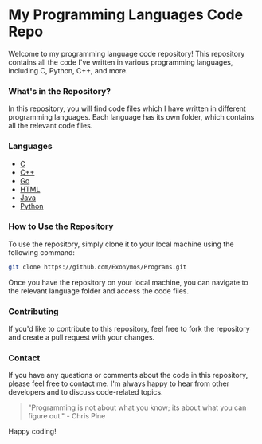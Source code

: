 # My Programming Languages Code Repo

Welcome to my programming language code repository! This repository contains all the code I've written in various programming languages, including C, Python, C++, and more.

### What's in the Repository?

In this repository, you will find code files which I have written in different programming languages. Each language has its own folder, which contains all the relevant code files.

### Languages

- [C](https://github.com/Exonymos/Programs/tree/main/C%20Programs "C")
- [C++](https://github.com/Exonymos/Programs/tree/main/C%2B%2B%20Programs "C++")
- [Go](https://github.com/Exonymos/Programs/tree/main/Go%20Programs "Go")
- [HTML](https://github.com/Exonymos/Programs/tree/main/HTML%20Programs "HTML")
- [Java](https://github.com/Exonymos/Programs/tree/main/JAVA%20Programs "Java")
- [Python](https://github.com/Exonymos/Programs/tree/main/Python%20Programs "Python")

### How to Use the Repository

To use the repository, simply clone it to your local machine using the following command:

```bash
git clone https://github.com/Exonymos/Programs.git
```

Once you have the repository on your local machine, you can navigate to the relevant language folder and access the code files.

### Contributing

If you'd like to contribute to this repository, feel free to fork the repository and create a pull request with your changes.

### Contact

If you have any questions or comments about the code in this repository, please feel free to contact me. I'm always happy to hear from other developers and to discuss code-related topics.

> "Programming is not about what you know; its about what you can figure out." - Chris Pine

Happy coding!
